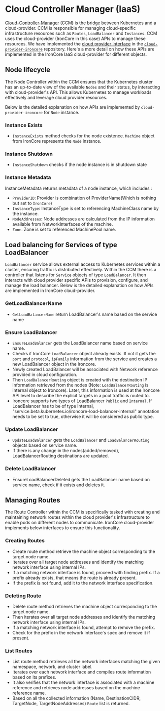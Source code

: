 # Cloud Controller Manager (IaaS)

[Cloud-Controller-Manager](https://kubernetes.io/docs/concepts/architecture/cloud-controller) (CCM) is the bridge 
between Kubernetes and a cloud-provider. CCM is responsible for managing cloud-specific infrastructure resources such 
as `Routes`, `LoadBalancer` and `Instances`. CCM uses the cloud-provider (IronCore in this case) APIs to manage these 
resources. We have implemented the [cloud provider interface](https://github.com/kubernetes/cloud-provider/blob/master/cloud.go)
in the [`cloud-provider-ironcore`](https://github.com/ironcore-dev/cloud-provider-ironcore) repository. 
Here's a more detail on how these APIs are implemented in the IronCore IaaS cloud-provider for different objects.

## Node lifecycle

The Node Controller within the CCM ensures that the Kubernetes cluster has an up-to-date view of the available `Nodes` 
and their status, by interacting with cloud-provider's API. This allows Kubernetes to manage workloads effectively and 
leverage cloud provider resources. 

Below is the detailed explanation on how APIs are implemented by `cloud-provider-ironcore` for `Node` instance.

### Instance Exists

- `InstanceExists` method checks for the node existence. `Machine` object from IronCore represents the `Node` instance.

### Instance Shutdown

- `InstanceShutdown` checks if the node instance is in shutdown state

### Instance Metadata

InstanceMetadata returns metadata of a node instance, which includes :

- `ProviderID`: Provider is combination of ProviderName(Which is nothing but set to `IronCore`)
- `InstanceType`: InstanceType is set to referencing MachineClass name by the instance.
- `NodeAddresses`: Node addresses are calculated from the IP information available from NetworkInterfaces of the machine.
- `Zone`: Zone is set to referenced MachinePool name.


## Load balancing for Services of type LoadBalancer

`LoadBalancer` service allows external access to Kubernetes services within a cluster, ensuring traffic is distributed 
effectively. Within the CCM there is a controller that listens for `Service` objects of type `LoadBalancer`. It then 
interacts with cloud provider specific APIs to provision, configure, and manage the load balancer. Below is the detailed
explanation on how APIs are implemented in IronCore cloud-provider.

### GetLoadBalancerName

- `GetLoadBalancerName` return LoadBalancer's name based on the service name

### Ensure LoadBalancer

- `EnsureLoadBalancer` gets the LoadBalancer name based on service name.
- Checks if IronCore `LoadBalancer` object already exists. If not it gets the `port` and `protocol`, `ipFamily` information from the service and creates a new LoadBalancer object in the Ironcore. 
- Newly created LoadBalancer will be associated with Network reference provided in cloud configuration.
- Then `LoadBalancerRouting` object is created with the destination IP information retrieved from the nodes (Note: `LoadBalancerRouting` is internal object to Ironcore). Later, this information is used at the Ironcore API level to describe the explicit targets in a pool traffic is routed to.
- Ironcore supports two types of LoadBalancer `Public` and `Internal`. If LoadBalancer has to be of type Internal, "service.beta.kubernetes.io/ironcore-load-balancer-internal" annotation needs to be set to true, otherwise it will be considered as public type.

### Update LoadBalancer

- `UpdateLoadBalancer` gets the `LoadBalancer` and `LoadBalancerRouting` objects based on service name.
- If there is any change in the nodes(added/removed), LoadBalancerRouting destinations are updated.


### Delete LoadBalancer

- EnsureLoadBalancerDeleted gets the LoadBalancer name based on service name, check if it exists and deletes it.

## Managing Routes

The Route Controller within the CCM is specifically tasked with creating and maintaining network routes within the cloud
provider's infrastructure to enable pods on different nodes to communicate. IronCore cloud-provider implements below 
interfaces to ensure this functionality.

### Creating Routes

- Create route method retrieve the machine object corresponding to the target node name. 
- Iterates over all target node addresses and identify the matching network interface using internal IPs.
- If a matching network interface is found, proceed with finding prefix. If a prefix already exists, that means the route is already present.
- If the prefix is not found, add it to the network interface specification.

### Deleting Route

- Delete route method retrieves the machine object corresponding to the target node name. 
- Then iterates over all target node addresses and identify the matching network interface using internal IPs.
- If a matching network interface is found, attempt to remove the prefix.
- Check for the prefix in the network interface's spec and remove it if present.

### List Routes

- List route method retrieves all the network interfaces matching the given namespace, network, and cluster label.
- Iterates over each network interface and compiles route information based on its prefixes.
- It also verifies that the network interface is associated with a machine reference and retrieves node addresses based on the machine reference name. 
- Based on all the collected information (Name, DestinationCIDR, TargetNode, TargetNodeAddresses) `Route` list is returned.
